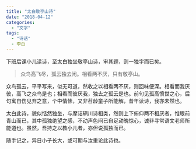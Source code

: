 ```yaml
---
title: "太白敬亭山诗"
date: "2018-04-12"
categories: 
  - "文字"
tags: 
  - "诗话"
  - 李白
---
```


下班后课小儿读诗，至太白独坐敬亭山诗，审其题，则一独字而已矣。

> 众鸟高飞尽，孤云独去闲。相看两不厌，只有敬亭山。

众鸟孤云，平平写来，似无可道，然收之以相看两不厌，则回味便深。相看而我厌彼，高飞之众鸟是也；相看而彼厌我，独去之孤云是也。前句见孤高愤世之心，后句寓自伤见弃之意，个中情愫，又非苕龄童子所能解，昔年读诗，我亦未然也。

太白此诗，貌似恬然独坐，与摩诘辋川诗相类，然则上下俯仰两不相厌者，惟眼前青山而已，其中孤独绝望之感，不动声色间已自足动魄惊心，诚非寻常语文老师所能道也。虽然，吾持之以教小儿者，亦但说孤独而已。

随手记之，异日小子长大，或可期与汝重论此诗也。
